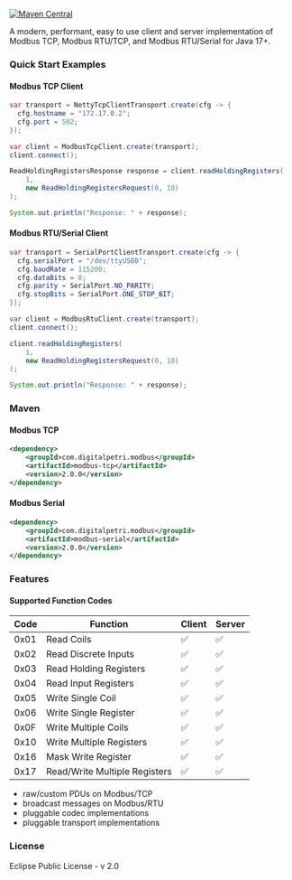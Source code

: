 [![Maven Central](https://img.shields.io/maven-central/v/com.digitalpetri.modbus/modbus.svg)](https://search.maven.org/#search%7Cgav%7C1%7Cg%3A%22com.digitalpetri.modbus%22%20AND%20a%3A%22modbus%22)

A modern, performant, easy to use client and server implementation of Modbus TCP, Modbus RTU/TCP, and Modbus RTU/Serial for Java 17+.

### Quick Start Examples

#### Modbus TCP Client
```java
var transport = NettyTcpClientTransport.create(cfg -> {
  cfg.hostname = "172.17.0.2";
  cfg.port = 502;
});

var client = ModbusTcpClient.create(transport);
client.connect();

ReadHoldingRegistersResponse response = client.readHoldingRegisters(
    1,
    new ReadHoldingRegistersRequest(0, 10)
);

System.out.println("Response: " + response);
```

#### Modbus RTU/Serial Client
```java
var transport = SerialPortClientTransport.create(cfg -> {
  cfg.serialPort = "/dev/ttyUSB0";
  cfg.baudRate = 115200;
  cfg.dataBits = 8;
  cfg.parity = SerialPort.NO_PARITY;
  cfg.stopBits = SerialPort.ONE_STOP_BIT;
});

var client = ModbusRtuClient.create(transport);
client.connect();

client.readHoldingRegisters(
    1,
    new ReadHoldingRegistersRequest(0, 10)
);

System.out.println("Response: " + response);
```

### Maven

#### Modbus TCP

```xml
<dependency>
    <groupId>com.digitalpetri.modbus</groupId>
    <artifactId>modbus-tcp</artifactId>
    <version>2.0.0</version>
</dependency>
```

#### Modbus Serial
```xml
<dependency>
    <groupId>com.digitalpetri.modbus</groupId>
    <artifactId>modbus-serial</artifactId>
    <version>2.0.0</version>
</dependency>
```

### Features

#### Supported Function Codes
Code     | Function | Client | Server
-------- | -------- | ------ | ------
0x01     | Read Coils | ✅ | ✅
0x02     | Read Discrete Inputs | ✅ | ✅
0x03     | Read Holding Registers | ✅ | ✅
0x04     | Read Input Registers | ✅ | ✅
0x05     | Write Single Coil | ✅ | ✅
0x06     | Write Single Register | ✅ | ✅
0x0F     | Write Multiple Coils | ✅ | ✅
0x10     | Write Multiple Registers | ✅ | ✅
0x16     | Mask Write Register | ✅ | ✅
0x17     | Read/Write Multiple Registers | ✅ | ✅

- raw/custom PDUs on Modbus/TCP
- broadcast messages on Modbus/RTU
- pluggable codec implementations
- pluggable transport implementations

### License

Eclipse Public License - v 2.0
